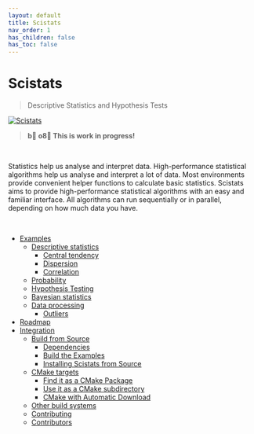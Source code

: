 ```yaml
---
layout: default
title: Scistats
nav_order: 1
has_children: false
has_toc: false
---
```

# Scistats

> Descriptive Statistics and Hypothesis Tests

[![Scistats](https://www.kdnuggets.com/wp-content/uploads/statistics-header.jpg)](https://alandefreitas.github.io/scistats/)

> **b o8 This is work in progress!**

<br/>

Statistics help us analyse and interpret data. High-performance statistical algorithms help us analyse and interpret a lot of data. Most environments provide convenient helper functions to calculate basic statistics. Scistats aims to provide high-performance statistical algorithms with an easy and familiar interface. All algorithms can run sequentially or in parallel, depending on how much data you have.

<br/>

<!-- https://gist.github.com/jbroadway/2836900 -->


- [Examples](examples.md)
  - [Descriptive statistics](examples/descriptive-statistics.md)
    - [Central tendency](examples/descriptive-statistics/central-tendency.md)
    - [Dispersion](examples/descriptive-statistics/dispersion.md)
    - [Correlation](examples/descriptive-statistics/correlation.md)
  - [Probability](examples/probability.md)
  - [Hypothesis Testing](examples/hypothesis-testing.md)
  - [Bayesian statistics](examples/bayesian-statistics.md)
  - [Data processing](examples/data-processing.md)
    - [Outliers](examples/data-processing/outliers.md)
- [Roadmap](roadmap.md)
- [Integration](integration.md)
  - [Build from Source](integration/build-from-source.md)
    - [Dependencies](integration/build-from-source/dependencies.md)
    - [Build the Examples](integration/build-from-source/build-the-examples.md)
    - [Installing Scistats from Source](integration/build-from-source/installing-scistats-from-source.md)
  - [CMake targets](integration/cmake-targets.md)
    - [Find it as a CMake Package](integration/cmake-targets/find-it-as-a-cmake-package.md)
    - [Use it as a CMake subdirectory](integration/cmake-targets/use-it-as-a-cmake-subdirectory.md)
    - [CMake with Automatic Download](integration/cmake-targets/cmake-with-automatic-download.md)
  - [Other build systems](integration/other-build-systems.md)
  - [Contributing](integration/contributing.md)
  - [Contributors](integration/contributors.md)


<!-- Generated with mdsplit: https://github.com/alandefreitas/mdsplit -->
